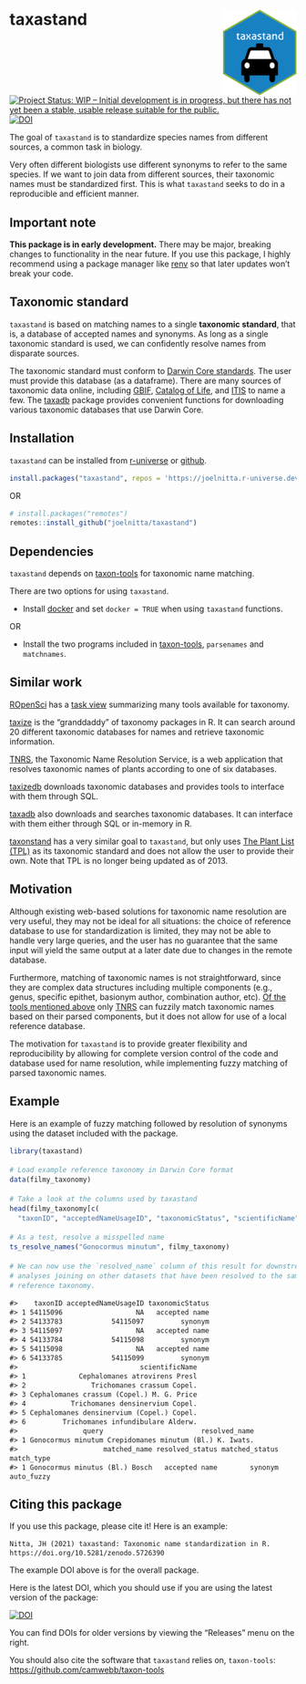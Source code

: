 
<!-- README.md is generated from README.Rmd. Please edit that file -->

# taxastand <img src='man/figures/logo.png' align="right" height="150"/>

<!-- badges: start -->

[![Project Status: WIP – Initial development is in progress, but there
has not yet been a stable, usable release suitable for the
public.](https://www.repostatus.org/badges/latest/wip.svg)](https://www.repostatus.org/#wip)
[![DOI](https://zenodo.org/badge/192684959.svg)](https://zenodo.org/badge/latestdoi/192684959)
<!-- badges: end -->

The goal of `taxastand` is to standardize species names from different
sources, a common task in biology.

Very often different biologists use different synonyms to refer to the
same species. If we want to join data from different sources, their
taxonomic names must be standardized first. This is what `taxastand`
seeks to do in a reproducible and efficient manner.

## Important note

**This package is in early development.** There may be major, breaking
changes to functionality in the near future. If you use this package, I
highly recommend using a package manager like
[renv](https://rstudio.github.io/renv/articles/renv.html) so that later
updates won’t break your code.

## Taxonomic standard

`taxastand` is based on matching names to a single **taxonomic
standard**, that is, a database of accepted names and synonyms. As long
as a single taxonomic standard is used, we can confidently resolve names
from disparate sources.

The taxonomic standard must conform to [Darwin Core
standards](https://dwc.tdwg.org/). The user must provide this database
(as a dataframe). There are many sources of taxonomic data online,
including
[GBIF](https://www.gbif.org/en/dataset/d7dddbf4-2cf0-4f39-9b2a-bb099caae36c),
[Catalog of Life](http://www.catalogueoflife.org/), and
[ITIS](https://www.itis.gov/) to name a few. The
[taxadb](https://github.com/ropensci/taxadb) package provides convenient
functions for downloading various taxonomic databases that use Darwin
Core.

## Installation

`taxastand` can be installed from
[r-universe](https://joelnitta.r-universe.dev) or
[github](https://github.com/joelnitta).

``` r
install.packages("taxastand", repos = 'https://joelnitta.r-universe.dev')
```

OR

``` r
# install.packages("remotes")
remotes::install_github("joelnitta/taxastand")
```

## Dependencies

`taxastand` depends on
[taxon-tools](https://github.com/camwebb/taxon-tools) for taxonomic name
matching.

There are two options for using `taxastand`.

- Install [docker](https://www.docker.com/) and set `docker = TRUE` when
  using `taxastand` functions.

OR

- Install the two programs included in
  [taxon-tools](https://github.com/camwebb/taxon-tools), `parsenames`
  and `matchnames`.

## Similar work

[ROpenSci](https://ropensci.org/) has a [task
view](https://github.com/ropensci/taxonomy) summarizing many tools
available for taxonomy.

[taxize](https://github.com/ropensci/taxize) is the “granddaddy” of
taxonomy packages in R. It can search around 20 different taxonomic
databases for names and retrieve taxonomic information.

[TNRS](http://tnrs.iplantcollaborative.org/), the Taxonomic Name
Resolution Service, is a web application that resolves taxonomic names
of plants according to one of six databases.

[taxizedb](https://github.com/ropensci/taxizedb) downloads taxonomic
databases and provides tools to interface with them through SQL.

[taxadb](https://github.com/ropensci/taxadb) also downloads and searches
taxonomic databases. It can interface with them either through SQL or
in-memory in R.

[taxonstand](https://cran.r-project.org/web/packages/Taxonstand/index.html)
has a very similar goal to `taxastand`, but only uses [The Plant List
(TPL)](http://www.theplantlist.org) as its taxonomic standard and does
not allow the user to provide their own. Note that TPL is no longer
being updated as of 2013.

## Motivation

Although existing web-based solutions for taxonomic name resolution are
very useful, they may not be ideal for all situations: the choice of
reference database to use for standardization is limited, they may not
be able to handle very large queries, and the user has no guarantee that
the same input will yield the same output at a later date due to changes
in the remote database.

Furthermore, matching of taxonomic names is not straightforward, since
they are complex data structures including multiple components (e.g.,
genus, specific epithet, basionym author, combination author, etc). [Of
the tools mentioned above](#similar-work) only
[TNRS](http://tnrs.iplantcollaborative.org/) can fuzzily match taxonomic
names based on their parsed components, but it does not allow for use of
a local reference database.

The motivation for `taxastand` is to provide greater flexibility and
reproducibility by allowing for complete version control of the code and
database used for name resolution, while implementing fuzzy matching of
parsed taxonomic names.

## Example

Here is an example of fuzzy matching followed by resolution of synonyms
using the dataset included with the package.

``` r
library(taxastand)

# Load example reference taxonomy in Darwin Core format
data(filmy_taxonomy)

# Take a look at the columns used by taxastand
head(filmy_taxonomy[c(
  "taxonID", "acceptedNameUsageID", "taxonomicStatus", "scientificName")])

# As a test, resolve a misspelled name
ts_resolve_names("Gonocormus minutum", filmy_taxonomy)

# We can now use the `resolved_name` column of this result for downstream
# analyses joining on other datasets that have been resolved to the same
# reference taxonomy.
```

    #>    taxonID acceptedNameUsageID taxonomicStatus
    #> 1 54115096                  NA   accepted name
    #> 2 54133783            54115097         synonym
    #> 3 54115097                  NA   accepted name
    #> 4 54133784            54115098         synonym
    #> 5 54115098                  NA   accepted name
    #> 6 54133785            54115099         synonym
    #>                              scientificName
    #> 1             Cephalomanes atrovirens Presl
    #> 2                Trichomanes crassum Copel.
    #> 3 Cephalomanes crassum (Copel.) M. G. Price
    #> 4           Trichomanes densinervium Copel.
    #> 5 Cephalomanes densinervium (Copel.) Copel.
    #> 6         Trichomanes infundibulare Alderw.
    #>                query                        resolved_name
    #> 1 Gonocormus minutum Crepidomanes minutum (Bl.) K. Iwats.
    #>                     matched_name resolved_status matched_status match_type
    #> 1 Gonocormus minutus (Bl.) Bosch   accepted name        synonym auto_fuzzy

## Citing this package

If you use this package, please cite it! Here is an example:

    Nitta, JH (2021) taxastand: Taxonomic name standardization in R. https://doi.org/10.5281/zenodo.5726390

The example DOI above is for the overall package.

Here is the latest DOI, which you should use if you are using the latest
version of the package:

[![DOI](https://zenodo.org/badge/192684959.svg)](https://zenodo.org/badge/latestdoi/192684959)

You can find DOIs for older versions by viewing the “Releases” menu on
the right.

You should also cite the software that `taxastand` relies on,
`taxon-tools`: <https://github.com/camwebb/taxon-tools>
